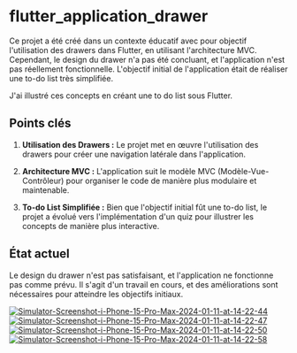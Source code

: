 # flutter_application_drawer

Ce projet a été créé dans un contexte éducatif avec pour objectif l'utilisation des drawers dans Flutter, en utilisant l'architecture MVC. Cependant, le design du drawer n'a pas été concluant, et l'application n'est pas réellement fonctionnelle. L'objectif initial de l'application était de réaliser une to-do list très simplifiée.

J'ai illustré ces concepts en créant une to do list sous Flutter.

## Points clés

1. **Utilisation des Drawers :** Le projet met en œuvre l'utilisation des drawers pour créer une navigation latérale dans l'application.

2. **Architecture MVC :** L'application suit le modèle MVC (Modèle-Vue-Contrôleur) pour organiser le code de manière plus modulaire et maintenable.

3. **To-do List Simplifiée :** Bien que l'objectif initial fût une to-do list, le projet a évolué vers l'implémentation d'un quiz pour illustrer les concepts de manière plus interactive.

## État actuel

Le design du drawer n'est pas satisfaisant, et l'application ne fonctionne pas comme prévu. Il s'agit d'un travail en cours, et des améliorations sont nécessaires pour atteindre les objectifs initiaux.

<a href="https://ibb.co/tzrxM5C"><img src="https://i.ibb.co/bF92gnd/Simulator-Screenshot-i-Phone-15-Pro-Max-2024-01-11-at-14-22-44.png" alt="Simulator-Screenshot-i-Phone-15-Pro-Max-2024-01-11-at-14-22-44" border="0"></a>
<a href="https://ibb.co/JHjGtGL"><img src="https://i.ibb.co/w4hPgPH/Simulator-Screenshot-i-Phone-15-Pro-Max-2024-01-11-at-14-22-47.png" alt="Simulator-Screenshot-i-Phone-15-Pro-Max-2024-01-11-at-14-22-47" border="0"></a>
<a href="https://ibb.co/CnqXW2V"><img src="https://i.ibb.co/dQS37gk/Simulator-Screenshot-i-Phone-15-Pro-Max-2024-01-11-at-14-22-50.png" alt="Simulator-Screenshot-i-Phone-15-Pro-Max-2024-01-11-at-14-22-50" border="0"></a>
<a href="https://ibb.co/yh1FTRY"><img src="https://i.ibb.co/8zpg3Bd/Simulator-Screenshot-i-Phone-15-Pro-Max-2024-01-11-at-14-22-58.png" alt="Simulator-Screenshot-i-Phone-15-Pro-Max-2024-01-11-at-14-22-58" border="0"></a>
